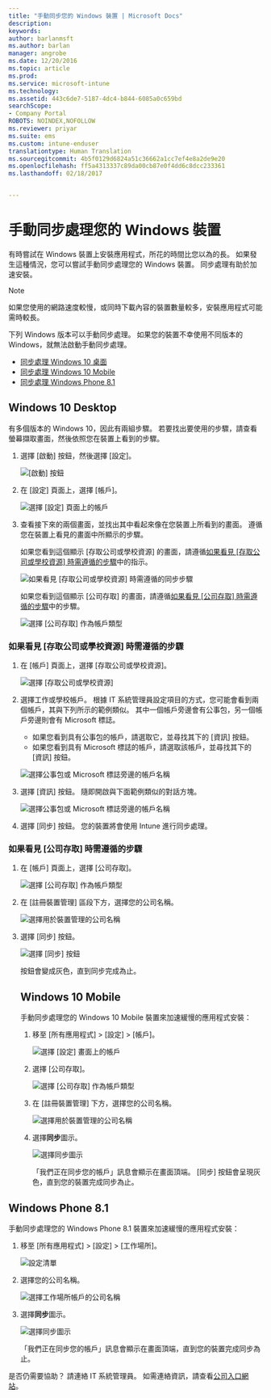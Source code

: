 ```yaml
---
title: "手動同步您的 Windows 裝置 | Microsoft Docs"
description: 
keywords: 
author: barlanmsft
ms.author: barlan
manager: angrobe
ms.date: 12/20/2016
ms.topic: article
ms.prod: 
ms.service: microsoft-intune
ms.technology: 
ms.assetid: 443c6de7-5187-4dc4-b844-6085a0c659bd
searchScope:
- Company Portal
ROBOTS: NOINDEX,NOFOLLOW
ms.reviewer: priyar
ms.suite: ems
ms.custom: intune-enduser
translationtype: Human Translation
ms.sourcegitcommit: 4b5f0129d6824a51c36662a1cc7ef4e8a2de9e20
ms.openlocfilehash: ff5a4313337c89da00cb87e0f4dd6c8dcc233361
ms.lasthandoff: 02/18/2017


---
```


# <a name="sync-your-windows-device-manually"></a>手動同步處理您的 Windows 裝置

有時嘗試在 Windows 裝置上安裝應用程式，所花的時間比您以為的長。 如果發生這種情況，您可以嘗試手動同步處理您的 Windows 裝置。 同步處理有助於加速安裝。

> [!Note]
> 如果您使用的網路速度較慢，或同時下載內容的裝置數量較多，安裝應用程式可能需時較長。

下列 Windows 版本可以手動同步處理。 如果您的裝置不幸使用不同版本的 Windows，就無法啟動手動同步處理。

* [同步處理 Windows 10 桌面](#windows-10-desktop)
* [同步處理 Windows 10 Mobile](#windows-10-mobile)
* [同步處理 Windows Phone 8.1](#windows-phone-81)

## <a name="windows-10-desktop"></a>Windows 10 Desktop
有多個版本的 Windows 10，因此有兩組步驟。 若要找出要使用的步驟，請查看螢幕擷取畫面，然後依照您在裝置上看到的步驟。

1. 選擇 [啟動] 按鈕，然後選擇 [設定]。

    ![[啟動] 按鈕](./media/win10pc-sync-1-start-button.png)

2. 在 [設定] 頁面上，選擇 [帳戶]。

    ![選擇 [設定] 頁面上的帳戶](./media/win10pc-sync-2-settings-accounts.png)

3. 查看接下來的兩個畫面，並找出其中看起來像在您裝置上所看到的畫面。 遵循您在裝置上看見的畫面中所顯示的步驟。

    如果您看到這個顯示 [存取公司或學校資源] 的畫面，請遵循[如果看見 [存取公司或學校資源] 時需遵循的步驟](#steps-to-follow-if-you-see-access-work-or-school)中的指示。

    ![如果看見 [存取公司或學校資源] 時需遵循的同步步驟](./media/w10-enroll-rs1-connect-to-work-or-school.png)

    如果您看到這個顯示 [公司存取] 的畫面，請遵循[如果看見 [公司存取] 時需遵循的步驟](#steps-to-follow-if-you-see-your-account)中的步驟。

    ![選擇 [公司存取] 作為帳戶類型](./media/win10pc-sync-3-work-access.png)

### <a name="steps-to-follow-if-you-see-access-work-or-school"></a>如果看見 [存取公司或學校資源] 時需遵循的步驟

1. 在 [帳戶] 頁面上，選擇 [存取公司或學校資源]。

    ![選擇 [存取公司或學校資源]](./media/w10-enroll-rs1-connect-to-work-or-school.png)

2. 選擇工作或學校帳戶。 根據 IT 系統管理員設定項目的方式，您可能會看到兩個帳戶，其與下列所示的範例類似。 其中一個帳戶旁邊會有公事包，另一個帳戶旁邊則會有 Microsoft 標誌。

    - 如果您看到具有公事包的帳戶，請選取它，並尋找其下的 [資訊] 按鈕。
    - 如果您看到具有 Microsoft 標誌的帳戶，請選取該帳戶，並尋找其下的 [資訊] 按鈕。

    ![選擇公事包或 Microsoft 標誌旁邊的帳戶名稱](./media/win10pc-rs1-sync-info-button.png)

3. 選擇 [資訊] 按鈕。 隨即開啟與下面範例類似的對話方塊。

    ![選擇公事包或 Microsoft 標誌旁邊的帳戶名稱](./media/win10pc-rs1-sync-button.png)

4. 選擇 [同步] 按鈕。 您的裝置將會使用 Intune 進行同步處理。

### <a name="steps-to-follow-if-you-see-work-access"></a>如果看見 [公司存取] 時需遵循的步驟

1. 在 [帳戶] 頁面上，選擇 [公司存取]。

    ![選擇 [公司存取] 作為帳戶類型](./media/win10pc-sync-3-work-access.png)

2. 在 [註冊裝置管理] 區段下方，選擇您的公司名稱。

    ![選擇用於裝置管理的公司名稱](./media/win10pc-sync-4-tap-com-name.png)

3. 選擇 [同步] 按鈕。

    ![選擇 [同步] 按鈕](./media/win10pc-sync-5-tap-sync.png)

   按鈕會變成灰色，直到同步完成為止。

   ## <a name="windows-10-mobile"></a>Windows 10 Mobile
   手動同步處理您的 Windows 10 Mobile 裝置來加速緩慢的應用程式安裝：

   1. 移至 [所有應用程式] > [設定] > [帳戶]。

       ![選擇 [設定] 畫面上的帳戶](./media/win10m-sync-1-settings-accounts.png)

   2. 選擇 [公司存取]。

       ![選擇 [公司存取] 作為帳戶類型](./media/win10m-sync-2-work-access.png)

   3. 在 [註冊裝置管理] 下方，選擇您的公司名稱。

       ![選擇用於裝置管理的公司名稱](./media/win10m-sync-3-tap-comp-name.png)

   4. 選擇**同步**圖示。

       ![選擇同步圖示](./media/win10m-sync-4-tap-sync.png)

       「我們正在同步您的帳戶」訊息會顯示在畫面頂端。 [同步] 按鈕會呈現灰色，直到您的裝置完成同步為止。

## <a name="windows-phone-81"></a>Windows Phone 8.1
手動同步處理您的 Windows Phone 8.1 裝置來加速緩慢的應用程式安裝：

1. 移至 [所有應用程式] > [設定] > [工作場所]。

    ![設定清單](./media/wp81-1-sync-settings-workplace.png)

2. 選擇您的公司名稱。

    ![選擇工作場所帳戶的公司名稱](./media/wp81-2-sync-tap-compname.png)

3. 選擇**同步**圖示。

    ![選擇同步圖示](./media/wp81-3-sync-tap-sync-button.png)

   「我們正在同步您的帳戶」訊息會顯示在畫面頂端，直到您的裝置完成同步為止。

是否仍需要協助？ 請連絡 IT 系統管理員。 如需連絡資訊，請查看[公司入口網站](http://portal.manage.microsoft.com)。

